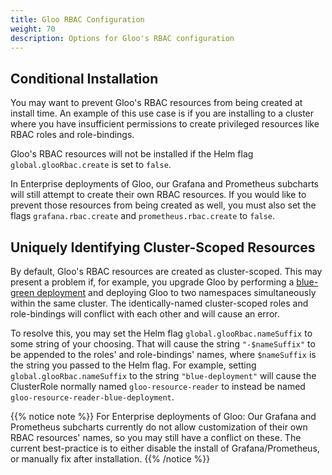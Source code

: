 ```yaml
---
title: Gloo RBAC Configuration
weight: 70
description: Options for Gloo's RBAC configuration
---
```


## Conditional Installation

You may want to prevent Gloo's RBAC resources from being created at install time. An example of this use
case is if you are installing to a cluster where you have insufficient permissions to create privileged
resources like RBAC roles and role-bindings.

Gloo's RBAC resources will not be installed if the Helm flag `global.glooRbac.create` is set to `false`.

In Enterprise deployments of Gloo, our Grafana and Prometheus subcharts will still attempt to create their 
own RBAC resources. If you would like to prevent those resources from being created as well, you must also 
set the flags `grafana.rbac.create` and `prometheus.rbac.create` to `false`.

## Uniquely Identifying Cluster-Scoped Resources

By default, Gloo's RBAC resources are created as cluster-scoped. This may present a problem if, for example,
you upgrade Gloo by performing a 
[blue-green deployment](https://blog.christianposta.com/deploy/blue-green-deployments-a-b-testing-and-canary-releases/)
and deploying Gloo to two namespaces simultaneously within the same cluster. The identically-named 
cluster-scoped roles and role-bindings will conflict with each other and will cause an error.

To resolve this, you may set the Helm flag `global.glooRbac.nameSuffix` to some string of your choosing.
That will cause the string `"-$nameSuffix"` to be appended to the roles' and role-bindings' names, where
`$nameSuffix` is the string you passed to the Helm flag. For example, setting `global.glooRbac.nameSuffix`
to the string `"blue-deployment"` will cause the ClusterRole normally named `gloo-resource-reader` to
instead be named `gloo-resource-reader-blue-deployment`.

{{% notice note %}}
For Enterprise deployments of Gloo: Our Grafana and Prometheus subcharts currently do not allow customization 
of their own RBAC resources' names, so you may still have a conflict on these. The current best-practice is
to either disable the install of Grafana/Prometheus, or manually fix after installation.
{{% /notice %}}
